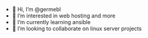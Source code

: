 - 👋 Hi, I’m @germebl
- 👀 I’m interested in web hosting and more
- 🌱 I’m currently learning ansible
- 💞️ I’m looking to collaborate on linux server projects
